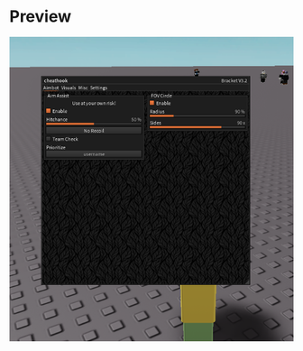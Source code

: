 # Preview
![a](https://raw.githubusercontent.com/picogoat/Roblox-UI-Libs/main/Bracket/Bracket%20UI.PNG)
